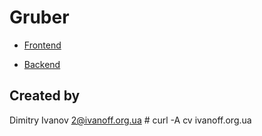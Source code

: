 # Gruber

- [Frontend](frontend/)

- [Backend](backend/)


## Created by

Dimitry Ivanov <2@ivanoff.org.ua> # curl -A cv ivanoff.org.ua
